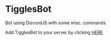 # TigglesBot
Bot using DiscordJS with some misc. commands


Add TigglesBot to your server by clicking [HERE](https://discordapp.com/oauth2/authorize?client_id=464785300221329418&scope=bot)


